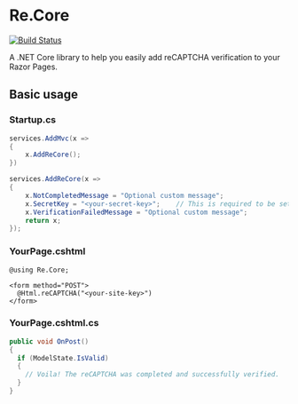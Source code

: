 # Re.Core

[![Build Status](https://shawnthebeachy.visualstudio.com/Re.Core/_apis/build/status/ShawnTheBeachy.re.core?branchName=master)](https://shawnthebeachy.visualstudio.com/Re.Core/_build/latest?definitionId=5&branchName=master)

A .NET Core library to help you easily add reCAPTCHA verification to your Razor Pages.

## Basic usage

### Startup.cs

```c#
services.AddMvc(x =>
{
    x.AddReCore();
})

services.AddReCore(x =>
{
    x.NotCompletedMessage = "Optional custom message";
    x.SecretKey = "<your-secret-key>";    // This is required to be set here.
    x.VerificationFailedMessage = "Optional custom message";
    return x;
});
```

### YourPage.cshtml

```cshtml
@using Re.Core;

<form method="POST">
  @Html.reCAPTCHA("<your-site-key>")
</form>
```

### YourPage.cshtml.cs

```c#
public void OnPost()
{
  if (ModelState.IsValid)
  {
    // Voila! The reCAPTCHA was completed and successfully verified.
  }
}
```
